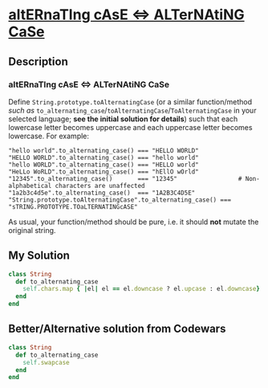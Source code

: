 # [altERnaTIng cAsE <=> ALTerNAtiNG CaSe](https://www.codewars.com/kata/56efc695740d30f963000557)

## Description
### altERnaTIng cAsE <=> ALTerNAtiNG CaSe
Define `String.prototype.toAlternatingCase` (or a similar function/method _such as_ 
`to_alternating_case`/`toAlternatingCase`/`ToAlternatingCase` in your selected language; **see the initial solution for 
details**) such that each lowercase letter becomes uppercase and each uppercase letter becomes lowercase. For example:

```
"hello world".to_alternating_case() === "HELLO WORLD"
"HELLO WORLD".to_alternating_case() === "hello world"
"hello WORLD".to_alternating_case() === "HELLO world"
"HeLLo WoRLD".to_alternating_case() === "hEllO wOrld"
"12345".to_alternating_case()       === "12345"                 # Non-alphabetical characters are unaffected
"1a2b3c4d5e".to_alternating_case()  === "1A2B3C4D5E"
"String.prototype.toAlternatingCase".to_alternating_case() === "sTRING.PROTOTYPE.TOaLTERNATINGcASE"
```

As usual, your function/method should be pure, i.e. it should **not** mutate the original string.

## My Solution
```ruby
class String
  def to_alternating_case
    self.chars.map { |el| el == el.downcase ? el.upcase : el.downcase}.join
  end
end
```

## Better/Alternative solution from Codewars
```ruby
class String
  def to_alternating_case
    self.swapcase
  end
end
```
